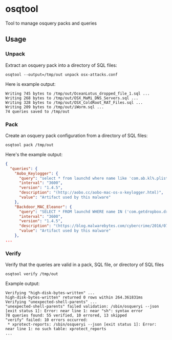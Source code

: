 # osqtool

Tool to manage osquery packs and queries

## Usage

### Unpack

Extract an osquery pack into a directory of SQL files:

```shell
osqtool --output=/tmp/out unpack osx-attacks.conf
```

Here is example output:

```log
Writing 745 bytes to /tmp/out/OceanLotus_dropped_file_1.sql ...
Writing 268 bytes to /tmp/out/OSX_MaMi_DNS_Servers.sql ...
Writing 328 bytes to /tmp/out/OSX_ColdRoot_RAT_Files.sql ...
Writing 209 bytes to /tmp/out/iWorm.sql ...
74 queries saved to /tmp/out
```

### Pack

Create an osquery pack configuration from a directory of SQL files:

```shell
osqtool pack /tmp/out
```

Here's the example output:

```json
{
  "queries": {
    "Aobo_Keylogger": {
      "query": "select * from launchd where name like 'com.ab.kl%.plist';",
      "interval": "3600",
      "version": "1.4.5",
      "description": "(http://aobo.cc/aobo-mac-os-x-keylogger.html)",
      "value": "Artifact used by this malware"
    },
    "Backdoor_MAC_Eleanor": {
      "query": "SELECT * FROM launchd WHERE name IN ('com.getdropbox.dropbox.integritycheck.plist','com.getdropbox.dropbox.timegrabber.plist','com.getdropbox.dropbox.usercontent.plist');",
      "interval": "3600",
      "version": "1.4.5",
      "description": "(https://blog.malwarebytes.com/cybercrime/2016/07/new-mac-backdoor-malware-eleanor/)",
      "value": "Artifact used by this malware"
    },
...
```

### Verify

Verify that the queries are valid in a pack, SQL file, or directory of SQL files

```shell
osqtool verify /tmp/out
```

Example output:

```log
Verifying "high-disk-bytes-written" ...
high-disk-bytes-written" returned 0 rows within 264.361831ms
Verifying "unexpected-shell-parents" ...
"unexpected-shell-parents" failed validation: /sbin/osqueryi --json [exit status 1]: Error: near line 1: near "sh": syntax error
78 queries found: 55 verified, 10 errored, 13 skipped
"verify" failed: 10 errors occurred:
 * xprotect-reports: /sbin/osqueryi --json [exit status 1]: Error: near line 1: no such table: xprotect_reports
...
```
